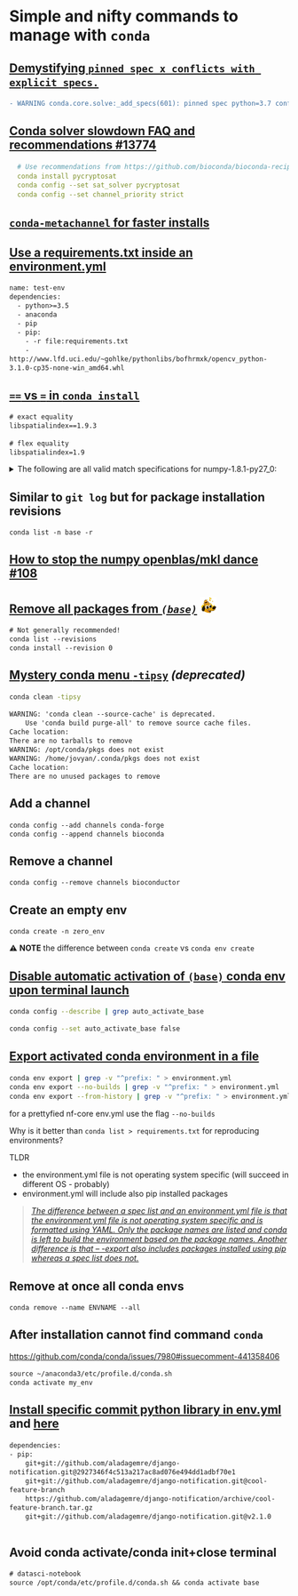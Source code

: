 # Simple and nifty commands to manage with `conda`

## [Demystifying `pinned spec x conflicts with explicit specs.`](https://github.com/conda/conda/issues/9016#issuecomment-516592922)

```diff
- WARNING conda.core.solve:_add_specs(601): pinned spec python=3.7 conflicts with explicit specs.  Overriding pinned spec.
```
## [Conda solver slowdown FAQ and recommendations #13774](https://github.com/bioconda/bioconda-recipes/issues/13774)

```yml
  # Use recommendations from https://github.com/bioconda/bioconda-recipes/issues/13774
  conda install pycryptosat
  conda config --set sat_solver pycryptosat
  conda config --set channel_priority strict
```

## [`conda-metachannel` for faster installs](https://github.com/regro/conda-metachannel)

## [Use a requirements.txt inside an environment.yml]()

```
name: test-env
dependencies:
  - python>=3.5
  - anaconda
  - pip
  - pip:
    - -r file:requirements.txt
    - http://www.lfd.uci.edu/~gohlke/pythonlibs/bofhrmxk/opencv_python-3.1.0-cp35-none-win_amd64.whl
```

## [`==` vs `=` in `conda install`](https://docs.conda.io/projects/conda-build/en/latest/resources/package-spec.html#package-match-specifications)

```
# exact equality
libspatialindex==1.9.3

# flex equality
libspatialindex=1.9
```

<details>
<summary>
The following are all valid match specifications for numpy-1.8.1-py27_0:
</summary>
```
numpy
numpy 1.8*
numpy 1.8.1
numpy >=1.8
numpy ==1.8.1
numpy 1.8|1.8*
numpy >=1.8,<2
numpy >=1.8,<2|1.9
numpy 1.8.1 py27_0
numpy=1.8.1=py27_0
```
</details>



## Similar to `git log` but for package installation revisions

```
conda list -n base -r
```

## [How to stop the numpy openblas/mkl dance #108](https://github.com/conda-forge/numpy-feedstock/issues/108)


## [Remove all packages from *`(base)`*](https://stackoverflow.com/questions/52830307/conda-remove-all-installed-packages-from-base-root-environment) <img src=../assets/Rmdies/blogdown/this-is-fine-fire.gif width=30>

```console
# Not generally recommended!
conda list --revisions
conda install --revision 0
```

## [Mystery conda menu `-tipsy`](https://github.com/jupyter/notebook/issues/1892#issuecomment-414032985)  _(deprecated)_

```bash
conda clean -tipsy
```
```console
WARNING: 'conda clean --source-cache' is deprecated.
    Use 'conda build purge-all' to remove source cache files.
Cache location: 
There are no tarballs to remove
WARNING: /opt/conda/pkgs does not exist
WARNING: /home/jovyan/.conda/pkgs does not exist
Cache location: 
There are no unused packages to remove
```

## Add a channel

```
conda config --add channels conda-forge
conda config --append channels bioconda
```

## Remove a channel
```
conda config --remove channels bioconductor
```

## Create an empty env 

```
conda create -n zero_env
```
:warning: **NOTE** the difference between `conda create` vs `conda env create`

## [Disable automatic activation of `(base)` conda env upon terminal launch](https://stackoverflow.com/questions/54429210/how-do-i-prevent-conda-from-activating-the-base-environment-by-default)

```bash
conda config --describe | grep auto_activate_base
```

```bash
conda config --set auto_activate_base false
```

## [Export activated conda environment in a file](https://stackoverflow.com/questions/56472295/can-you-export-a-created-python-conda-environment-for-others-to-activate-on-thei)

```bash
conda env export | grep -v "^prefix: " > environment.yml
conda env export --no-builds | grep -v "^prefix: " > environment.yml
conda env export --from-history | grep -v "^prefix: " > environment.yml
```

for a prettyfied nf-core env.yml use the flag `--no-builds`

Why is it better than `conda list > requirements.txt` for reproducing environments?

TLDR

- the environment.yml file is not operating system specific (will succeed in different OS - probably)
- environment.yml will include also pip installed packages

> [_The difference between a spec list and an environment.yml file is that the environment.yml file is not operating system specific and is formatted using YAML. Only the package names are listed and conda is left to build the environment based on the package names. Another difference is that – -export also includes packages installed using pip whereas a spec list does not._](https://www.anaconda.com/moving-conda-environments/)

## Remove at once all conda envs

```
conda remove --name ENVNAME --all
```

## After installation cannot find command `conda`

https://github.com/conda/conda/issues/7980#issuecomment-441358406

```console
source ~/anaconda3/etc/profile.d/conda.sh
conda activate my_env
```


## [Install specific commit python library in env.yml](https://berkeley-stat159-f17.github.io/stat159-f17/lectures/06-conda-pip-environments..html) and [here](https://stackoverflow.com/questions/13685920/install-specific-git-commit-with-pip)

```
dependencies:
- pip:
    git+git://github.com/aladagemre/django-notification.git@2927346f4c513a217ac8ad076e494dd1adbf70e1
    git+git://github.com/aladagemre/django-notification.git@cool-feature-branch
    https://github.com/aladagemre/django-notification/archive/cool-feature-branch.tar.gz
    git+git://github.com/aladagemre/django-notification.git@v2.1.0
    
```


## Avoid conda activate/conda init+close terminal

```
# datasci-notebook
source /opt/conda/etc/profile.d/conda.sh && conda activate base
```
